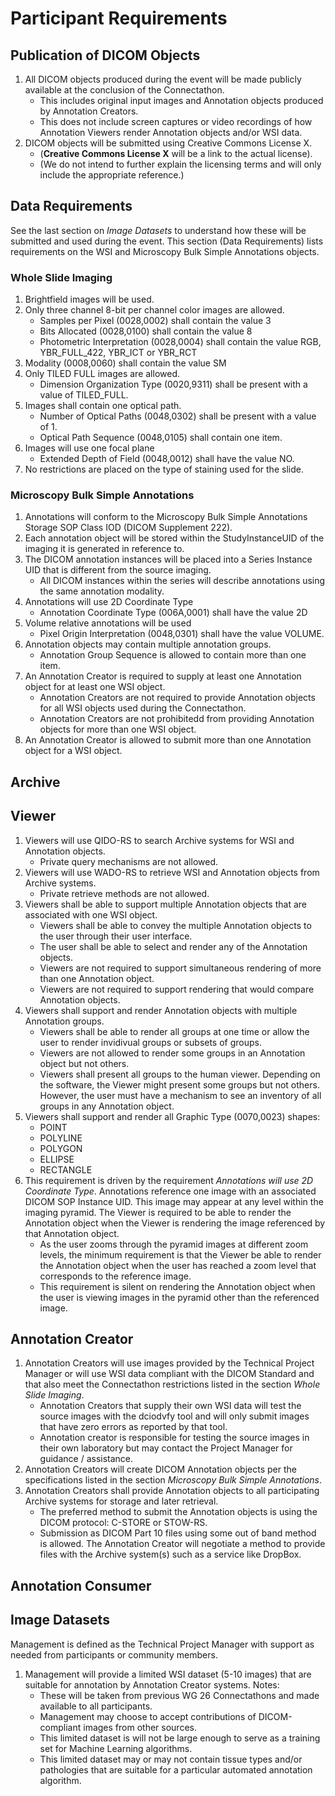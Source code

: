 # Participant Requirements

## Publication of DICOM Objects
1. All DICOM objects produced during the event will be made publicly available at the conclusion of the Connectathon.
   - This includes original input images and Annotation objects produced by Annotation Creators.
   - This does not include screen captures or video recordings of how Annotation Viewers render Annotation objects and/or WSI data.
2. DICOM objects will be submitted using Creative Commons License X.
   - (**Creative Commons License X** will be a link to the actual license).
   - (We do not intend to further explain the licensing terms and will only include the appropriate reference.)

## Data Requirements
See the last section on *Image Datasets* to understand how these will be submitted and used during the event.
This section (Data Requirements) lists requirements on the WSI and Microscopy Bulk Simple Annotations objects.

### Whole Slide Imaging
1. Brightfield images will be used.
2. Only three channel 8-bit per channel color images are allowed.
   - Samples per Pixel (0028,0002) shall contain the value 3
   - Bits Allocated (0028,0100) shall contain the value 8
   - Photometric Interpretation (0028,0004) shall contain the value RGB, YBR_FULL_422, YBR_ICT or YBR_RCT
3. Modality (0008,0060) shall contain the value SM
4. Only TILED FULL images are allowed.
   - Dimension Organization Type (0020,9311) shall be present with a value of TILED_FULL.
5. Images shall contain one optical path.
   - Number of Optical Paths (0048,0302) shall be present with a value of 1.
   - Optical Path Sequence (0048,0105) shall contain one item.
6. Images will use one focal plane 
   - Extended Depth of Field (0048,0012) shall have the value NO.
7. No restrictions are placed on the type of staining used for the slide.

### Microscopy Bulk Simple Annotations
1. Annotations will conform to the Microscopy Bulk Simple Annotations Storage SOP Class IOD (DICOM Supplement 222).
2. Each annotation object will be stored within the StudyInstanceUID of the imaging it is generated in reference to.
3. The DICOM annotation instances will be placed into a Series Instance UID that is different from the source imaging.
   - All DICOM instances within the series will describe annotations using the same annotation modality.
4. Annotations will use 2D Coordinate Type
   - Annotation Coordinate Type (006A,0001) shall have the value 2D
5. Volume relative annotations will be used
   - Pixel Origin Interpretation (0048,0301) shall have the value VOLUME.
6. Annotation objects may contain multiple annotation groups.
   - Annotation Group Sequence is allowed to contain more than one item.
7. An Annotation Creator is required to supply at least one Annotation object for at least one WSI object.
   - Annotation Creators are not required to provide Annotation objects for all WSI objects used during the Connectathon.
   - Annotation Creators are not prohibitedd from providing Annotation objects for more than one WSI object.
8. An Annotation Creator is allowed to submit more than one Annotation object for a WSI object.

## Archive

## Viewer
1. Viewers will use QIDO-RS to search Archive systems for WSI and Annotation objects.
   - Private query mechanisms are not allowed.
2. Viewers will use WADO-RS to retrieve WSI and Annotation objects from Archive systems.
   - Private retrieve methods are not allowed.
3. Viewers shall be able to support multiple Annotation objects that are associated with one WSI object.
   - Viewers shall be able to convey the multiple Annotation objects to the user through their user interface.
   - The user shall be able to select and render any of the Annotation objects.
   - Viewers are not required to support simultaneous rendering of more than one Annotation object.
   - Viewers are not required to support rendering that would compare Annotation objects.
4. Viewers shall support and render Annotation objects with multiple Annotation groups.
   - Viewers shall be able to render all groups at one time or allow the user to render invidivual groups or subsets of groups.
   - Viewers are not allowed to render some groups in an Annotation object but not others.
   - Viewers shall present all groups to the human viewer. Depending on the software, the Viewer might present some groups but not others. However, the user must have a mechanism to see an inventory of all groups in any Annotation object.
5. Viewers shall support and render all Graphic Type (0070,0023) shapes:
   - POINT
   - POLYLINE
   - POLYGON
   - ELLIPSE
   - RECTANGLE
6. This requirement is driven by the requirement *Annotations will use 2D Coordinate Type*. Annotations reference one image with an associated DICOM SOP Instance UID. This image may appear at any level within the imaging pyramid. The Viewer is required to be able to render the Annotation object when the Viewer is rendering the image referenced by that Annotation object.
   - As the user zooms through the pyramid images at different zoom levels, the minimum requirement is that the Viewer be able to render the Annotation object when the user has reached a zoom level that corresponds to the reference image.
   - This requirement is silent on rendering the Annotation object when the user is viewing images in the pyramid other than the referenced image.


## Annotation Creator

1. Annotation Creators will use images provided by the Technical Project Manager or will use WSI data compliant with the DICOM Standard and that also meet the Connectathon restrictions listed in the section *Whole Slide Imaging*.
   - Annotation Creators that supply their own WSI data will test the source images with the dciodvfy tool and will only submit images that have zero errors as reported by that tool.
   - Annotation creator is responsible for testing the source images in their own laboratory but may contact the Project Manager for guidance / assistance.
2. Annotation Creators will create DICOM Annotation objects per the specifications listed in the section *Microscopy Bulk Simple Annotations*.
3. Annotation Creators shall provide Annotation objects to all participating Archive systems for storage and later retrieval.
   - The preferred method to submit the Annotation objects is using the DICOM protocol: C-STORE or STOW-RS.
   - Submission as DICOM Part 10 files using some out of band method is allowed. The Annotation Creator will negotiate a method to provide files with the Archive system(s) such as a service like DropBox.

## Annotation Consumer

## Image Datasets
Management is defined as the Technical Project Manager with support as needed from participants or community members.

1. Management will provide a limited WSI dataset (5-10 images) that are suitable for annotation by Annotation Creator systems. Notes:
   - These will be taken from previous WG 26 Connectathons and made available to all participants.
   - Management may choose to accept contributions of DICOM-compliant images from other sources.
   - This limited dataset is will not be large enough to serve as a training set for Machine Learning algorithms.
   - This limited dataset may or may not contain tissue types and/or pathologies that are suitable for a particular automated annotation algorithm.